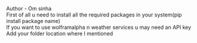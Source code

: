 Author - Om sinha
<br>
First of all u need to install all the required packages in your system(pip install package name)
<br>
If you want to use wolframalpha n weather services u may need an API key
<br>
Add your folder location where I mentioned
<br>

